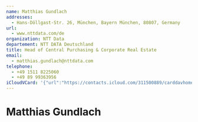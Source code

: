 ```yaml
---
name: Matthias Gundlach
addresses:
  - Hans-Döllgast-Str. 26, München, Bayern München, 80807, Germany
url:
  - www.nttdata.com/de
organization: NTT Data
departement: NTT DATA Deutschland
title: Head of Central Purchasing & Corporate Real Estate
email:
  - matthias.gundlach@nttdata.com
telephone:
  - +49 1511 8225060
  - +49 89 99363956
iCloudVCard: '{"url":"https://contacts.icloud.com/311500889/carddavhome/card/1764BE5B-BF91-464D-9EBD-E9F73ADBEECE.vcf","etag":"\"kmfh9zn7\"","data":"BEGIN:VCARD\r\nVERSION:3.0\r\nFN:\r\nN:Gundlach;Matthias;;;\r\nUID:F93667E2-2200-4278-BC57-56E66A886896\r\nADR:;;Hans-Döllgast-Str. 26;München;Bayern München;80807;Germany;\r\nPRODID:-//Apple Inc.//iOS 10.2.1//EN\r\nREV:2025-04-03T22:17:21Z\r\nURL:www.nttdata.com/de\r\nORG:NTT Data;NTT DATA Deutschland\r\nTITLE:Head of Central Purchasing & Corporate Real Estate\r\nEMAIL:matthias.gundlach@nttdata.com\r\nTEL:+49 1511 8225060\r\nTEL:+49 89 99363956\r\nitem1.X-ABADR:DE\r\nEND:VCARD"}'
---
```

# Matthias Gundlach